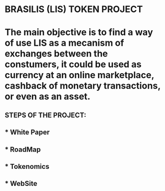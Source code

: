 # BRASILIS (LIS) TOKEN PROJECT

# The main objective is to find a way of use LIS as a mecanism of exchanges between the constumers, it could be used as currency at an online marketplace, cashback of monetary transactions, or even as an asset.

## STEPS OF THE PROJECT:
## * White Paper
## * RoadMap
## * Tokenomics
## * WebSite
